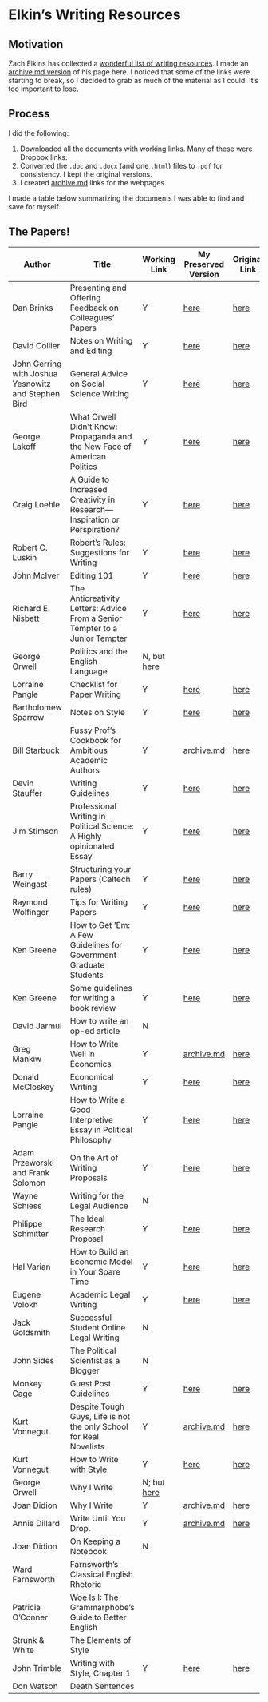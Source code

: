 # Elkin’s Writing Resources


## Motivation

Zach Elkins has collected a [wonderful list of writing
resources](https://sites.google.com/site/zachelkinstexas/me-write-pretty-some-day).
I made an [archive.md version](https://archive.ph/VMkbp) of his page
here. I noticed that some of the links were starting to break, so I
decided to grab as much of the material as I could. It’s too important
to lose.

## Process

I did the following:

1.  Downloaded all the documents with working links. Many of these were
    Dropbox links.
2.  Converted the `.doc` and `.docx` (and one `.html`) files to `.pdf`
    for consistency. I kept the original versions.
3.  I created [archive.md](https://archive.md) links for the webpages.

I made a table below summarizing the documents I was able to find and
save for myself.

## The Papers!

| Author | Title | Working Link | My Preserved Version | Original Link |
|----|----|----|----|----|
| Dan Brinks | Presenting and Offering Feedback on Colleagues’ Papers | Y | [here](original-documents/brinks%20feedback.pdf) | [here](https://www.dropbox.com/scl/fi/m76cibwyzi5y0m5uzeo3j/brinks-feedback.docx?rlkey=00pyny30klcillgg898u5l5ae&e=1&dl=0) |
| David Collier | Notes on Writing and Editing | Y | [here](original-documents/collier%20Notes%20on%20Writing.pdf) | [here](https://www.dropbox.com/scl/fi/udednyixke0r10tkn8rhs/collier-Notes-on-Writing.doc?rlkey=9f8k0ox0bor3c48bfqwhcm14t&e=1&dl=0) |
| John Gerring with Joshua Yesnowitz and Stephen Bird | General Advice on Social Science Writing | Y | [here](original-documents/Gerring_Adviceonessaywriting.pdf) | [here](https://www.dropbox.com/scl/fi/f5cctqw8t9i1famge79ts/Gerring_Adviceonessaywriting.pdf?rlkey=6r0iir5nww4pet2o8ntza0ibn&e=1&dl=0) |
| George Lakoff | What Orwell Didn’t Know: Propaganda and the New Face of American Politics | Y | [here](original-documents/lakoff07%20on%20orwell.pdf) | [here](https://www.dropbox.com/scl/fi/ulgqgiioh7nobazq2z09g/lakoff07-on-orwell.pdf?rlkey=vstoy5cjqv9xa338axjerunb5&e=1&dl=0) |
| Craig Loehle | A Guide to Increased Creativity in Research—Inspiration or Perspiration? | Y | [here](original-documents/loehle90.pdf) | [here](https://www.dropbox.com/scl/fi/ud4m8vdy36zqoh5s82b90/loehle90.pdf?rlkey=lzj4c61ktl4alhsav1agx9ph8&e=1&dl=0) |
| Robert C. Luskin | Robert’s Rules: Suggestions for Writing | Y | [here](original-documents/Robert's%20Rules%20January%2008.pdf) | [here](https://www.dropbox.com/scl/fi/xp3f1x93bvoy49lytfu3i/Robert-s-Rules-January-08.doc?rlkey=8gvr1cn4hgqwibfzgh20ng21t&e=1&dl=0) |
| John McIver | Editing 101 | Y | [here](original-documents/mciver%20Editing%20101.pdf) | [here](https://www.dropbox.com/scl/fi/89bef5ka3u3ps4rixgshk/mciver-Editing-101.doc?rlkey=n2ahc9sdsselxl5rh68jum5y3&e=1&dl=0) |
| Richard E. Nisbett | The Anticreativity Letters: Advice From a Senior Tempter to a Junior Tempter | Y | [here](original-documents/nisbett02.pdf) | [here](https://www.dropbox.com/scl/fi/wt6am4pnqruwy3cz2c141/nisbett02.pdf?rlkey=8kerft7q17znxvw6otofaakcp&e=1&dl=0) |
| George Orwell | Politics and the English Language | N, but [here](https://www.orwellfoundation.com/the-orwell-foundation/orwell/essays-and-other-works/politics-and-the-english-language/) |  |  |
| Lorraine Pangle | Checklist for Paper Writing | Y | [here](original-documents/lpangle%20essay%20checklist.pdf) | [here](https://www.dropbox.com/scl/fi/k7mwdesjwjf3mbyw2pk43/lpangle-essay-checklist.doc?rlkey=yq0qfjnoy67cl4889rsko43jt&e=1&dl=0) |
| Bartholomew Sparrow | Notes on Style | Y | [here](original-documents/sparrow%20notes%20on%20style.pdf) | [here](https://www.dropbox.com/scl/fi/bzpsrinz29lkmq8nkvpvn/sparrow-notes-on-style.doc?rlkey=w2ahrn4ev3bgfpxoi74d8n7fr&e=1&dl=0) |
| Bill Starbuck | Fussy Prof’s Cookbook for Ambitious Academic Authors | Y | [archive.md](https://archive.md/M2GOb) | [here](https://pages.stern.nyu.edu/~wstarbuc/Writing/Fussy.htm) |
| Devin Stauffer | Writing Guidelines | Y | [here](original-documents/devin%20stauffer-writing%20guidelines.pdf) | [here](https://www.dropbox.com/scl/fi/vkt5wre915v1cqlqy1j76/devin-stauffer-writing-guidelines.doc?rlkey=g2fugz5gryn85m76byg1e7xqj&e=1&dl=0) |
| Jim Stimson | Professional Writing in Political Science: A Highly opinionated Essay | Y | [here](original-documents/stimson%20writing.pdf) | [here](https://www.dropbox.com/scl/fi/ed86cilk9dtjuzbhvu9ki/stimson-writing.pdf?rlkey=uxr0kcqwlaztphfee1g0bjqfp&e=1&dl=0) |
| Barry Weingast | Structuring your Papers (Caltech rules) | Y | [here](original-documents/caltech_rules.pdf) | [here](https://www.dropbox.com/scl/fi/rvxg64gk7eyv95yeb0mnk/caltech_rules.pdf?rlkey=c9ttrmt4uvedzns9ih6wm96ou&e=1&dl=0) |
| Raymond Wolfinger | Tips for Writing Papers | Y | [here](original-documents/WolfingerAdvice.pdf) | [here](https://www.dropbox.com/scl/fi/gnlljai1qpwfwxa3bzgut/WolfingerAdvice.pdf?rlkey=8k8tkwksj10ygzm6qrkpk7vxv&e=1&dl=0) |
| Ken Greene | How to Get ’Em: A Few Guidelines for Government Graduate Students | Y | [here](original-documents/greene%20Grant%20Writing%20Guidelines%20for%20grad%20students.pdf) | [here](https://www.dropbox.com/scl/fi/9p63fcn5lrsw5rd8c088l/greene-Grant-Writing-Guidelines-for-grad-students.doc?rlkey=89vd7sbn5piuvy0dy8oseimlm&e=1&dl=0) |
| Ken Greene | Some guidelines for writing a book review | Y | [here](original-documents/greene%20book%20review%20guidelines.pdf) | [here](https://www.dropbox.com/scl/fi/wl1rr4ue8dwpo0371n9fc/greene-book-review-guidelines.docx?rlkey=bhde8jm21bgow2mtyqne43358&e=1&dl=0) |
| David Jarmul | How to write an op-ed article | N |  |  |
| Greg Mankiw | How to Write Well in Economics | Y | [archive.md](https://archive.md/W0my0) | [here](https://gregmankiw.blogspot.com/2006/10/how-to-write-well.html) |
| Donald McCloskey | Economical Writing | Y | [here](original-documents/mcloskey%20Economical%20Writing%20elkins%20comments.pdf) | [here](https://www.dropbox.com/scl/fi/pp5pbiuoo9dc7o6femv33/mcloskey-Economical-Writing-elkins-comments.pdf?rlkey=qojw0dy47h4a4kcwg54dcr7h2&e=1&dl=0) |
| Lorraine Pangle | How to Write a Good Interpretive Essay in Political Philosophy | Y | [here](original-documents/lpangle%20essay%20writing%20advice.pdf) | [here](https://www.dropbox.com/scl/fi/10mafdcbzhb6vib51k3vn/lpangle-essay-writing-advice.doc?rlkey=2j1mgbmrgykwg50me8fwmo8eh&e=1&dl=0) |
| Adam Przeworski and Frank Solomon | On the Art of Writing Proposals | Y | [here](original-documents/przeworski%20solomon%20art%20of%20writing.pdf) | [here](https://www.dropbox.com/scl/fi/7iicky5byl1ac3xs4h6u7/przeworski-solomon-art-of-writing.pdf?rlkey=vbxenmcphsdqml003p2vpr6qo&e=1&dl=0) |
| Wayne Schiess | Writing for the Legal Audience | N |  |  |
| Philippe Schmitter | The Ideal Research Proposal | Y | [here](original-documents/schmitterIdealResearchProposal.pdf) | [here](https://www.dropbox.com/scl/fi/hapkn1syfkh8oiyzriui7/schmitterIdealResearchProposal.pdf?rlkey=dxih812d070lewp17wylnk5p5&e=1&dl=0) |
| Hal Varian | How to Build an Economic Model in Your Spare Time | Y | [here](original-documents/varian97.pdf) | [here](https://www.dropbox.com/scl/fi/ywuoxkiou126vjsqop6c2/varian97.pdf?rlkey=9vjkr0pd6m2dt2sd925qtrrs8&e=1&dl=0) |
| Eugene Volokh | Academic Legal Writing | Y | [here](original-documents/volokh.pdf) | [here](https://www.dropbox.com/scl/fi/x6a9wa4ir25nwizynbenn/volokh.pdf?rlkey=k2tt0ux7ldhhd3fwc8jaxhamp&e=1&dl=0) |
| Jack Goldsmith | Successful Student Online Legal Writing | N |  |  |
| John Sides | The Political Scientist as a Blogger | N |  |  |
| Monkey Cage | Guest Post Guidelines | Y | [here](original-documents/Monkey%20Cage%20Guest%20Post%20Guidelines.pdf) | [here](https://www.dropbox.com/scl/fi/jmczjod9xzfv8aapf3nz8/Monkey-Cage-Guest-Post-Guidelines.pdf?rlkey=m3vmwnhqyjo9c7dpp84rhgyds&e=1&dl=0) |
| Kurt Vonnegut | Despite Tough Guys, Life is not the only School for Real Novelists | Y | [archive.md](https://archive.md/mOLLE) | [here](https://archive.nytimes.com/www.nytimes.com/library/books/052499vonnegut-writing.html) |
| Kurt Vonnegut | How to Write with Style | Y | [here](original-documents/pc-24-66-vonnegut.pdf) | [here](https://kmh-lanl.hansonhub.com/pc-24-66-vonnegut.pdf) |
| George Orwell | Why I Write | N; but [here](https://www.orwellfoundation.com/the-orwell-foundation/orwell/essays-and-other-works/why-i-write/) |  |  |
| Joan Didion | Why I Write | Y | [archive.md](https://archive.md/xCIgw) | [here](https://genius.com/Joan-didion-why-i-write-annotated) |
| Annie Dillard | Write Until You Drop. | Y | [archive.md](https://archive.md/mTm5e) | [here](https://archive.nytimes.com/www.nytimes.com/books/99/03/28/specials/dillard-drop.html) |
| Joan Didion | On Keeping a Notebook | N |  |  |
| Ward Farnsworth | Farnsworth’s Classical English Rhetoric |  |  |  |
| Patricia O’Conner | Woe Is I: The Grammarphobe’s Guide to Better English |  |  |  |
| Strunk & White | The Elements of Style |  |  |  |
| John Trimble | Writing with Style, Chapter 1 | Y | [here](original-documents/trimble%20chapter%201.pdf) | [here](https://www.dropbox.com/scl/fi/m59v1cosqrppb1kb7mnig/trimble-chapter-1.pdf?rlkey=u07ahqoltcz3lq8zdht1k01v2&e=1&dl=0) |
| Don Watson | Death Sentences |  |  |  |
